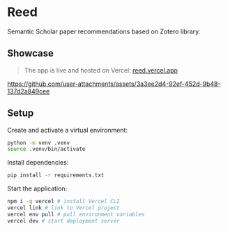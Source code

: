 # Reed

Semantic Scholar paper recommendations based on Zotero library.

## Showcase

> The app is live and hosted on Vercel: [reed.vercel.app](https://reed.vercel.app)

https://github.com/user-attachments/assets/3a3ee2d4-92ef-452d-9b48-137d2a849cee

## Setup

Create and activate a virtual environment:
```bash
python -m venv .venv
source .venv/bin/activate
```

Install dependencies:
```bash
pip install -r requirements.txt
```

Start the application:
```bash
npm i -g vercel # install Vercel CLI
vercel link # link to Vercel project
vercel env pull # pull environment variables
vercel dev # start deployment server
```
